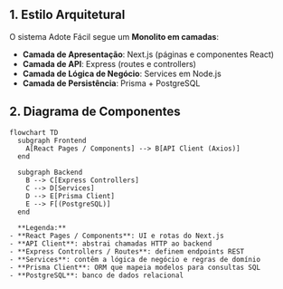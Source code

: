 ## 1. Estilo Arquitetural

O sistema Adote Fácil segue um **Monolito em camadas**:
- **Camada de Apresentação**: Next.js (páginas e componentes React)
- **Camada de API**: Express (routes e controllers)
- **Camada de Lógica de Negócio**: Services em Node.js
- **Camada de Persistência**: Prisma + PostgreSQL

## 2. Diagrama de Componentes

```mermaid
flowchart TD
  subgraph Frontend
    A[React Pages / Components] --> B[API Client (Axios)]
  end

  subgraph Backend
    B --> C[Express Controllers]
    C --> D[Services]
    D --> E[Prisma Client]
    E --> F[(PostgreSQL)]
  end

  **Legenda:**  
- **React Pages / Components**: UI e rotas do Next.js  
- **API Client**: abstrai chamadas HTTP ao backend  
- **Express Controllers / Routes**: definem endpoints REST  
- **Services**: contêm a lógica de negócio e regras de domínio  
- **Prisma Client**: ORM que mapeia modelos para consultas SQL  
- **PostgreSQL**: banco de dados relacional  
